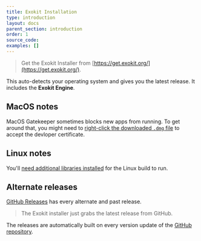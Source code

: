 ```yaml
---
title: Exokit Installation
type: introduction
layout: docs
parent_section: introduction
order: 1
source_code:
examples: []
---
```


> Get the Exokit Installer from [https://get.exokit.org/](https://get.exokit.org/).

This auto-detects your operating system and gives you the latest release. It includes the **Exokit Engine**.


## MacOS notes

MacOS Gatekeeper sometimes blocks new apps from running. To get around that, you might need to [right-click the downloaded `.dmg` file](https://www.howtogeek.com/205393/gatekeeper-101-why-your-mac-only-allows-apple-approved-software-by-default/) to accept the devloper certificate.

## Linux notes

You'll [need additional libraries installed](startDevelopment.html#linux-dependencies) for the Linux build to run.

## Alternate releases

[GitHub Releases](https://github.com/exokitxr/exokit/releases) has every alternate and past release.

> The Exokit installer just grabs the latest release from GitHub.

The releases are automatically built on every version update of the [GitHub repository](https://github.com/exokitxr/exokit).
